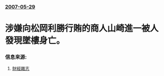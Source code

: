 ### [2007-05-29](/news/2007/05/29/index.md)

##### 
# 涉嫌向松岡利勝行賄的商人山崎進一被人發現墜樓身亡。




### 信息来源:

1. [財經雜志](http://www.caijing.com.cn/newcn/home/newsupdate/2007-05-29/20780.shtml)
